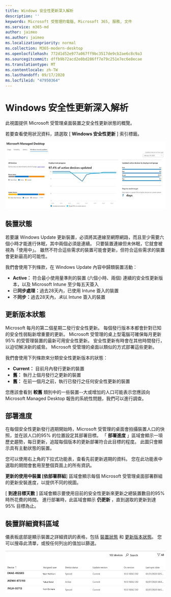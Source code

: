```yaml
---
title: Windows 安全性更新深入解析
description: ''
keywords: Microsoft 受管理的電腦, Microsoft 365, 服務, 文件
ms.service: m365-md
author: jaimeo
ms.author: jaimeo
ms.localizationpriority: normal
ms.collection: M365-modern-desktop
ms.openlocfilehash: 772d1d52e977a067ff9bc3517de9cb2ae6c8c9a3
ms.sourcegitcommit: dffb9b72acd2e0bd286ff7e79c251e7ec6e8ecae
ms.translationtype: MT
ms.contentlocale: zh-TW
ms.lasthandoff: 09/17/2020
ms.locfileid: "47950364"
---
```

# <a name="windows-security-update-insights"></a>Windows 安全性更新深入解析
此視圖提供 Microsoft 受管理桌面裝置之安全性更新狀態的概覽。 

若要查看使用狀況資料，請選取 [ <strong>Windows 安全性更新</strong> ] 索引標籤。

![Windows 安全性更新窗格：在左欄中，裝置狀態和更新版本的橫條圖，更新 center column 中的「部署進度」和「使用中裝置的百分比」和「作用中裝置的百分比」，以及在右列中到達95% 部署目標所需的天數。](../../media/update-insights.jpg)

## <a name="device-status"></a>裝置狀態

若要讓 Windows Update 更新裝置，必須將其連線至網際網路，而且至少需要六個小時才能進行休眠，其中兩個必須是連續。 只要裝置連線但未休眠，它就會被視為「使用中」。 雖然不符合這些需求的裝置可能會更新，但符合這些需求的裝置會更新最高的可能性。 

我們會使用下列條款，在 Windows Update 內容中歸類裝置活動：

- <strong>Active：</strong> 符合最小使用量準則的裝置 (六個小時、兩個) 連續的安全性更新版本，以及 Microsoft Intune 至少每五天簽入
- 已<strong>同步處理：</strong>過去28天內，已使用 Intune 簽入的裝置
- 不<strong>同步：</strong>過去28天內，<i>未</i>以 Intune 簽入的裝置




## <a name="update-version-status"></a>更新版本狀態

Microsoft 每月的第二個星期二發行安全性更新。 每個發行版本本都會針對已知的安全性弱點新增重要的更新。 Microsoft 受管理的桌上型電腦可確保每月更新95% 的受管理裝置的最新可用安全性更新。 安全性更新有時會在其他時間發行，以迫切解決新的威脅。 Microsoft 受管理的桌面以類似的方式部署這些更新。

我們會使用下列條款來分類安全性更新版本的狀態：

- <strong>Current：</strong> 目前月內發行更新的裝置
- <strong>舊：</strong> 執行上個月發行之更新的裝置
- <strong>舊：</strong> 在前一個月之前，執行已發行之任何安全性更新的裝置

您應該會看到 <strong>較舊</strong> 類別中的一些裝置--大或增加的人口可能表示您應該向 Microsoft Managed Desktop 報告的系統性問題，我們可以進行調查。


## <a name="deployment-progress"></a>部署進度

在每個安全性更新發行週期開始時，Microsoft 受管理的桌面會拍攝裝置人口的快照，並在該人口的95% 的位置設定其部署目標。 「 <strong>部署進度</strong> 」區域會顯示一項歷史趨勢，每日更新，追蹤每個版本的更新部署符合此目標的程度。 此圖只會顯示具有主動狀態的裝置。

您可以使用右上角的下拉式功能表，查看先前更新週期的資料。 您在此功能表中選取的期間會套用至整個頁面上的所有資訊。

<strong>更新的使用中裝置 [依部署群組</strong>] 區域會顯示每個 Microsoft 受管理桌面部署群組的更新安裝進度，以提供不同的視圖。

[ <strong>到達目標天數</strong> ] 區域會顯示要使用目前的安全性更新來更新之總裝置數目的95% 時所花費的時間。 進行部署時，此區域會顯示 <strong>仍更新</strong> ，直到選取的更新到達95% 目標為止。

## <a name="device-details-area"></a>裝置詳細資料區域

儀表板底部是顯示裝置之詳細資訊的表格，包括 [裝置狀態](#device-status) 和 [更新版本狀態](#update-version-status)。 您可以搜尋此清單，或按任何列出的值加以篩選。


![顯示裝置名稱、指派使用者、裝置狀態、更新版本、作業系統版本以及裝置上次同步處理日期欄的裝置詳細資料表格。](../../media/security-update-insights-device-table-sterile.png)
